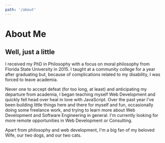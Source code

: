 ```yaml
---
path: '/about'
---
```


# About Me

## Well, just a little

I received my PhD in Philosophy with a focus on moral philosophy from Florida State University in 2015. I taught at a community college for a year after graduating but, because of complications related to my disability, I was forced to leave academia. 

Never one to accept defeat (for too long, at least) and anticipating my departure from academia, I began teaching myself Web Development and quickly fell head over heal in love with JavaScript. Over the past year I've been building little things here and there for myself and fun, occasionally doing some freelance work, and trying to learn more about Web Development and Software Engineering in general. I'm currently looking for more remote opportunities in Web Development or Consulting.

Apart from philosophy and web development, I'm a big fan of my beloved Wife, our two dogs, and our two cats.
